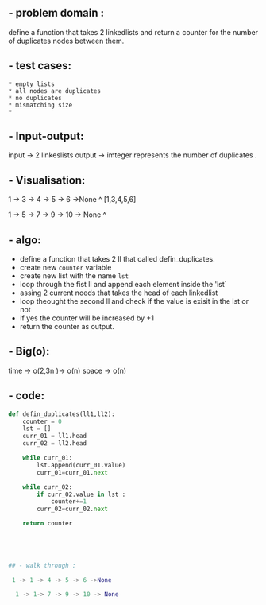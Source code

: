 ## - problem domain :
define a function that takes 2 linkedlists and return a counter for the number of duplicates nodes between them.

## - test cases:

    * empty lists 
    * all nodes are duplicates 
    * no duplicates 
    * mismatching size 
    * 



## - Input-output:
input -> 2 linkeslists 
output -> imteger represents the number of duplicates .

## - Visualisation:
 1 -> 3 -> 4 -> 5 -> 6 ->None
                        ^
 [1,3,4,5,6]

 1 -> 5 -> 7 -> 9 -> 10 -> None
^

## - algo:
- define a function that takes 2 ll that called defin_duplicates.
- create new `counter` variable 
- create new list with the name `lst`
- loop through the fist ll and append each element inside the 'lst`
- assing 2 current noeds that takes the head of each linkedlist 
- loop theought the second ll and check if the value is exisit in the lst or not 
- if yes the counter will be increased by +1
- return the counter as output. 

## - Big(o):
time -> o(2,3n )-> o(n)
space -> o(n) 


## - code:
```python
def defin_duplicates(ll1,ll2):
    counter = 0
    lst = []
    curr_01 = ll1.head
    curr_02 = ll2.head

    while curr_01:
        lst.append(curr_01.value)
        curr_01=curr_01.next

    while curr_02:
        if curr_02.value in lst :
            counter+=1
        curr_02=curr_02.next       

    return counter 





## - walk through :

 1 -> 1 -> 4 -> 5 -> 6 ->None

  1 -> 1-> 7 -> 9 -> 10 -> None
